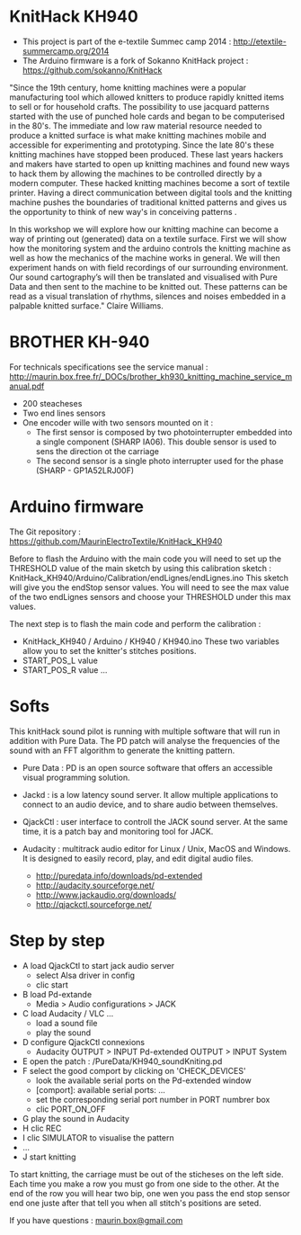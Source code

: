 KnitHack KH940
=========

- This project is part of the e-textile Summec camp 2014 : http://etextile-summercamp.org/2014
- The Arduino firmware is a fork of Sokanno KnitHack project : https://github.com/sokanno/KnitHack

"Since the 19th century, home knitting machines were a popular manufacturing tool which allowed knitters to produce rapidly knitted items to sell or for household crafts.  The possibility to use jacquard patterns started with the use of punched hole cards and began to be computerised in the 80's. The immediate and low raw material resource needed to produce a knitted surface is what make knitting machines mobile and accessible for experimenting and prototyping. Since the late 80's these knitting machines have stopped been produced.
These last years hackers and makers have started to open up knitting machines and found new ways to hack them by allowing the machines to be controlled directly by a modern computer. These hacked knitting machines become a sort of textile printer. Having a direct communication between digital tools and the knitting machine pushes the boundaries of traditional knitted patterns and gives us the opportunity to think of new way's in conceiving patterns . 

In this workshop we will explore how our knitting machine can become a way of printing out (generated) data on a textile surface.
First we will show how the monitoring system and the arduino controls the knitting machine as well as how the mechanics of the machine works in general.
We will then experiment hands on with field recordings of our surrounding environment. Our sound cartography’s will then be translated and visualised with Pure Data and then sent to the machine to be knitted out. These patterns can be read as a visual translation of rhythms, silences and noises embedded in a palpable knitted surface." Claire Williams.
        

BROTHER KH-940
=========

For technicals specifications see the service manual : http://maurin.box.free.fr/_DOCs/brother_kh930_knitting_machine_service_manual.pdf
- 200 steacheses
- Two end lines sensors
- One encoder wille with two sensors mounted on it :
  - The first sensor is composed by two photointerrupter embedded into a single component (SHARP IA06). This double sensor is used to sens the direction ot the carriage
  - The second sensor is a single photo interrupter used for the phase (SHARP - GP1A52LRJ00F)

Arduino firmware
=========

The Git repository : https://github.com/MaurinElectroTextile/KnitHack_KH940

Before to flash the Arduino with the main code you will need to set up the THRESHOLD value of the main sketch by using this calibration sketch : KnitHack_KH940/Arduino/Calibration/endLignes/endLignes.ino
This sketch will give you the endStop sensor values. You will need to see the max value of the two endLignes sensors and choose your THRESHOLD under this max values.


The next step is to flash the main code and perform the calibration :
- KnitHack_KH940 / Arduino / KH940 / KH940.ino
These two variables allow you to set the knitter's stitches positions.
- START_POS_L value 
- START_POS_R value
...


Softs
=========

This knitHack sound pilot is running with multiple software that will run in addition with Pure Data. The PD patch will analyse the frequencies of the sound with an FFT algorithm to generate the knitting pattern.

- Pure Data : PD is an open source software that offers an accessible visual programming solution.
- Jackd : is a low latency sound server. It allow multiple applications to connect to an audio device, and to share audio between themselves.
- QjackCtl : user interface to controll the JACK sound server. At the same time, it is a patch bay and monitoring tool for JACK.
- Audacity : multitrack audio editor for Linux / Unix, MacOS and Windows. It is designed to easily record, play, and edit digital audio files.

  - http://puredata.info/downloads/pd-extended
  - http://audacity.sourceforge.net/
  - http://www.jackaudio.org/downloads/
  - http://qjackctl.sourceforge.net/

Step by step 
=========

- A load QjackCtl to start jack audio server
  - select Alsa driver in config
  - clic start
- B load Pd-extande
  - Media > Audio configurations > JACK
- C load Audacity / VLC ...
  - load a sound file
  - play the sound
- D configure QjackCtl connexions
  - Audacity OUTPUT > INPUT Pd-extended OUTPUT > INPUT System
- E open the patch : /PureData/KH940_soundKniting.pd
- F select the good comport by clicking on 'CHECK_DEVICES'
  - look the available serial ports on the Pd-extended window
  - [comport]: available serial ports: ...
  - set the corresponding serial port number in PORT numbrer box
  - clic PORT_ON_OFF
- G play the sound in Audacity
- H clic REC
- I clic SIMULATOR to visualise the pattern
- ...
- J start knitting

To start knitting, the carriage must be out of the sticheses on the left side.
Each time you make a row you must go from one side to the other.
At the end of the row you will hear two bip, one wen you pass the end stop sensor end one juste after that tell you when all stitch's positions are seted.

If you have questions : maurin.box@gmail.com
